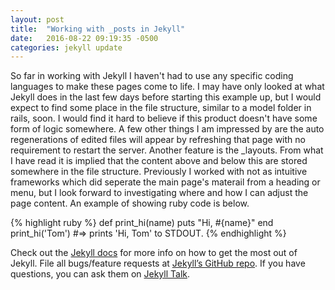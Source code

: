 ```yaml
---
layout: post
title:  "Working with _posts in Jekyll"
date:   2016-08-22 09:19:35 -0500
categories: jekyll update
---
```

So far in working with Jekyll I haven't had to use any specific coding languages to make these pages
come to life. I may have only looked at what Jekyll does in the last few days before starting this 
example up, but I would expect to find some place in the file structure, similar to a model folder in rails,
soon. I would find it hard to believe if this product doesn't have some form of logic somewhere. A few other 
things I am impressed by are the auto regenerations of edited files will appear by refreshing that
page with no requirement to restart the server. Another feature is the _layouts. From what I have read it is 
implied that the content above and below this are stored somewhere in the file structure. Previously I worked 
with not as intuitive frameworks which did seperate the main page's materail from a heading or menu, but I look forward to investigating where and how I can adjust the page content. An example of showing ruby code is below.


{% highlight ruby %}
def print_hi(name)
  puts "Hi, #{name}"
end
print_hi('Tom')
#=> prints 'Hi, Tom' to STDOUT.
{% endhighlight %}

Check out the [Jekyll docs][jekyll-docs] for more info on how to get the most out of Jekyll. File all bugs/feature requests at [Jekyll’s GitHub repo][jekyll-gh]. If you have questions, you can ask them on [Jekyll Talk][jekyll-talk].

[jekyll-docs]: http://jekyllrb.com/docs/home
[jekyll-gh]:   https://github.com/jekyll/jekyll
[jekyll-talk]: https://talk.jekyllrb.com/
